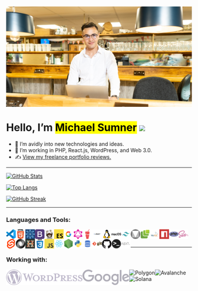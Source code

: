 [<img align="center" alt="Michael Bryan Sumner" src="./Michael_P1002014.jpg" />][linkedin]

# Hello, I’m <mark>Michael Sumner</mark> <img width="30px" src="https://camo.githubusercontent.com/e8e7b06ecf583bc040eb60e44eb5b8e0ecc5421320a92929ce21522dbc34c891/68747470733a2f2f6d656469612e67697068792e636f6d2f6d656469612f6876524a434c467a6361737252346961377a2f67697068792e676966">

- 🔭 I’m avidly into new technologies and ideas.
- 🌱 I’m working in PHP, React.js, WordPress, and Web 3.0.
- ✍ [View my freelance portfolio reviews.][reviews]

---

[![GitHub Stats](https://github-profile-trophy.vercel.app/?username=michael-sumner)][github]

[![Top Langs](https://github-readme-stats.vercel.app/api/top-langs/?username=michael-sumner&layout=compact)][github]

[![GitHub Streak](http://github-readme-streak-stats.herokuapp.com?user=michael-sumner&date_format=M%20j%5B%2C%20Y%5D)][github]

---

### Languages and Tools:

[<img align="left" alt="Visual Studio Code" width="26px" src="https://raw.githubusercontent.com/github/explore/80688e429a7d4ef2fca1e82350fe8e3517d3494d/topics/visual-studio-code/visual-studio-code.png" />][linkedin]
[<img align="left" alt="HTML5" width="26px" src="https://raw.githubusercontent.com/github/explore/80688e429a7d4ef2fca1e82350fe8e3517d3494d/topics/html/html.png" />][linkedin]
[<img align="left" alt="Blockchain" width="26px" src="https://raw.githubusercontent.com/github/explore/main/topics/blockchain/blockchain.png" />][linkedin]
[<img align="left" alt="Bootstrap CSS" width="26px" src="https://raw.githubusercontent.com/github/explore/main/topics/bootstrap/bootstrap.png" />][linkedin]
[<img align="left" alt="Composer" width="26px" src="https://raw.githubusercontent.com/github/explore/main/topics/composer/composer.png" />][linkedin]
[<img align="left" alt="ES6" width="26px" src="https://raw.githubusercontent.com/github/explore/e4270e345b968ae626310bc86e339a2ae80c6ae4/topics/ecmascript/ecmascript.png" />][linkedin]
[<img align="left" alt="Anything Google" width="26px" src="https://github.com/github/explore/blob/main/topics/google/google.png?raw=true" />][linkedin]
[<img align="left" alt="GraphQL" width="26px" src="https://github.com/github/explore/blob/main/topics/graphql/graphql.png?raw=true" />][linkedin]
[<img align="left" alt="Gulp.js" width="26px" src="https://github.com/github/explore/blob/main/topics/gulp/gulp.png?raw=true" />][linkedin]
[<img align="left" alt="jQuery" width="26px" src="https://github.com/github/explore/blob/main/topics/jquery/jquery.png?raw=true" />][linkedin]
[<img align="left" alt="Linux" width="26px" src="https://github.com/github/explore/blob/main/topics/linux/linux.png?raw=true" />][linkedin]
[<img align="left" alt="Mac OS" width="26px" src="https://github.com/github/explore/blob/main/topics/macos/macos.png?raw=true" />][linkedin]
[<img align="left" alt="Tailwind" width="26px" src="https://github.com/github/explore/blob/main/topics/tailwind/tailwind.png?raw=true" />][linkedin]
[<img align="left" alt="Material Design" width="26px" src="https://github.com/github/explore/blob/main/topics/material-design/material-design.png?raw=true" />][linkedin]
[<img align="left" alt="Microformats" width="26px" src="https://github.com/github/explore/blob/main/topics/microformats/microformats.png?raw=true" />][linkedin]
[<img align="left" alt="MySQL" width="26px" src="https://github.com/github/explore/blob/main/topics/mysql/mysql.png?raw=true" />][linkedin]
[<img align="left" alt="NPM" width="26px" src="https://github.com/github/explore/blob/main/topics/npm/npm.png?raw=true" />][linkedin]
[<img align="left" alt="PHP" width="26px" src="https://github.com/github/explore/blob/main/topics/php/php.png?raw=true" />][linkedin]
[<img align="left" alt="Sass" width="26px" src="https://github.com/github/explore/blob/main/topics/sass/sass.png?raw=true" />][linkedin]
[<img align="left" alt="Svelt" width="26px" src="https://github.com/github/explore/blob/main/topics/svelte/svelte.png?raw=true" />][linkedin]
[<img align="left" alt="JSON" width="26px" src="https://github.com/github/explore/blob/main/topics/json/json.png?raw=true" />][linkedin]
[<img align="left" alt="Hacktoberfest" width="26px" src="https://github.com/github/explore/blob/main/topics/hacktoberfest/hacktoberfest.png?raw=true" />][linkedin]
[<img align="left" alt="CSS3" width="26px" src="https://raw.githubusercontent.com/github/explore/80688e429a7d4ef2fca1e82350fe8e3517d3494d/topics/css/css.png" />][linkedin]
[<img align="left" alt="JavaScript" width="26px" src="https://raw.githubusercontent.com/github/explore/80688e429a7d4ef2fca1e82350fe8e3517d3494d/topics/javascript/javascript.png" />][linkedin]
[<img align="left" alt="React" width="26px" src="https://raw.githubusercontent.com/github/explore/80688e429a7d4ef2fca1e82350fe8e3517d3494d/topics/react/react.png" />][linkedin]
[<img align="left" alt="Node.js" width="26px" src="https://raw.githubusercontent.com/github/explore/80688e429a7d4ef2fca1e82350fe8e3517d3494d/topics/nodejs/nodejs.png" />][linkedin]
[<img align="left" alt="python" width="26px" src="https://raw.githubusercontent.com/github/explore/80688e429a7d4ef2fca1e82350fe8e3517d3494d/topics/python/python.png" />][linkedin]
[<img align="left" alt="SQL" width="26px" src="https://raw.githubusercontent.com/github/explore/80688e429a7d4ef2fca1e82350fe8e3517d3494d/topics/sql/sql.png" />][linkedin]
[<img align="left" alt="Git" width="26px" src="https://raw.githubusercontent.com/github/explore/80688e429a7d4ef2fca1e82350fe8e3517d3494d/topics/git/git.png" />][linkedin]
[<img align="left" alt="GitHub" width="26px" src="https://raw.githubusercontent.com/github/explore/78df643247d429f6cc873026c0622819ad797942/topics/github/github.png" />][linkedin]
[<img align="left" alt="Terminal" width="26px" src="https://raw.githubusercontent.com/github/explore/80688e429a7d4ef2fca1e82350fe8e3517d3494d/topics/terminal/terminal.png" />][linkedin]
[<img align="left" alt="Next.js" width="26px" src="https://raw.githubusercontent.com/github/explore/28b02bbc9ad9f7a503c43775aebeb515dc2da5fc/topics/nextjs/nextjs.png" />][linkedin]

<br />
<br />

[website]: https://www.sumner.co.uk/
[twitter]: https://twitter.com/MichaelBSumner
[linkedin]: https://www.linkedin.com/in/michael-bryan-sumner/
[reviews]: https://smnr.co/portfolio
[github]: https://github.com/michael-sumner/

---

### Working with: 
[<img align="left" alt="WordPress" src="./wordpress.svg" height="42" />][linkedin]
[<img align="left" alt="Google Marketing Platform" src="./google.svg" height="42" />][linkedin]
[<img align="left" alt="Polygon" src="https://static.wixstatic.com/media/ded033_9d232de1d22841efbd951ef44c985605~mv2.jpg/v1/fill/w_164,h_42,al_c,q_80,usm_0.66_1.00_0.01/polygon.webp" />][linkedin]
[<img align="left" alt="Avalanche" src="https://static.wixstatic.com/media/ded033_3cc58f222bd94b49b9457dcc4bcddfd6~mv2.jpg/v1/fill/w_150,h_42,al_c,q_80,usm_0.66_1.00_0.01/avalanche.webp" />][linkedin]
[<img align="left" alt="Solana" src="https://static.wixstatic.com/media/ded033_bfecfd23ad9147088555fc6a412ce8a7~mv2.png/v1/fill/w_155,h_42,al_c,q_85,usm_0.66_1.00_0.01/solana.webp" />][linkedin]